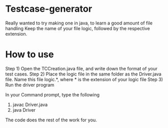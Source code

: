 # Testcase-generator
Really wanted to try making one in java, to learn a good amount of file handling
Keep the name of your file logic, followed by the respective extension.

# How to use
Step 1) Open the TCCreation.java file, and write down the format of your test cases. 
Step 2) Place the logic file in the same folder as the Driver.java file. Name this file logic.\*, where \* is the extension of your logic file
Step 3) Run the driver program

In your Command prompt, type the following
1) javac Driver.java
2) java Driver


The code does the rest of the work for you.


